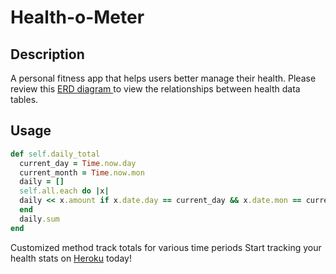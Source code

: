 # Health-o-Meter

## Description
A personal fitness app that helps users better manage their health. Please review this <a href="https://www.lucidchart.com/invitations/accept/f54af119-7d39-476d-b50c-c28428313c7b">ERD diagram </a>to view the relationships between health data tables.

## Usage
```Ruby
def self.daily_total
  current_day = Time.now.day
  current_month = Time.now.mon
  daily = []
  self.all.each do |x|
  daily << x.amount if x.date.day == current_day && x.date.mon == current_month
  end
  daily.sum
end
```
Customized method track totals for various time periods
Start tracking your health stats on <a href="glacial-dusk-60771.herokuapp.com">Heroku</a> today!
